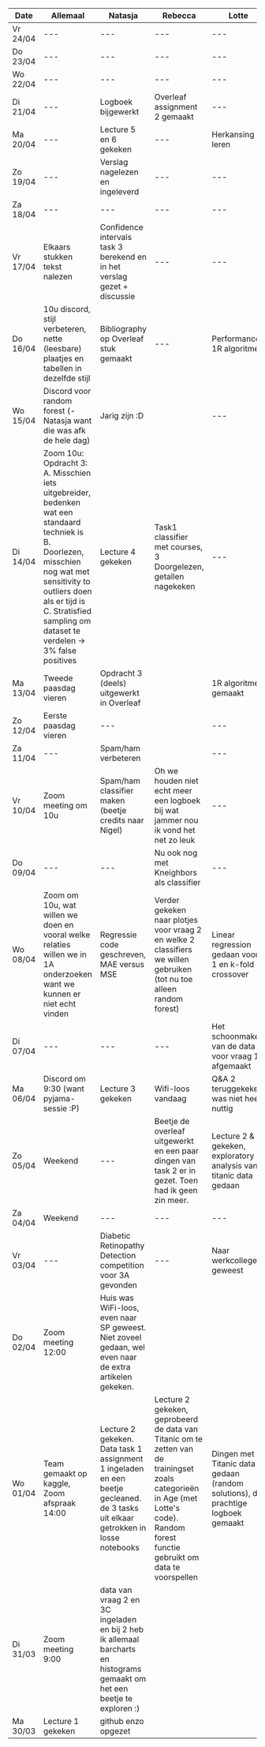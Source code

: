 Date | Allemaal | Natasja | Rebecca | Lotte
--- | --- | --- | --- | ---
Vr 24/04 | --- | --- | --- | ---
Do 23/04 | --- | --- | --- | ---
Wo 22/04 | --- | --- | --- | ---
Di 21/04 | --- | Logboek bijgewerkt | Overleaf assignment 2 gemaakt | ---
Ma 20/04 | --- | Lecture 5 en 6 gekeken | --- | Herkansing leren
Zo 19/04 | --- | Verslag nagelezen en ingeleverd | --- | ---
Za 18/04 | --- | --- | --- | ---
Vr 17/04 | Elkaars stukken tekst nalezen | Confidence intervals task 3 berekend en in het verslag gezet + discussie | --- | ---
Do 16/04 | 10u discord, stijl verbeteren, nette (leesbare) plaatjes en tabellen in dezelfde stijl | Bibliography op Overleaf stuk gemaakt | --- | Performance 1R algoritme
Wo 15/04 | Discord voor random forest (- Natasja want die was afk de hele dag) | Jarig zijn :D |  | ---
Di 14/04 | Zoom 10u: Opdracht 3: A. Misschien iets uitgebreider, bedenken wat een standaard techniek is B. Doorlezen, misschien nog wat met sensitivity to outliers doen als er tijd is C. Stratisfied sampling om dataset te verdelen -> 3% false positives | Lecture 4 gekeken | Task1 classifier met courses, 3 Doorgelezen, getallen nagekeken | ---
Ma 13/04 | Tweede paasdag vieren | Opdracht 3 (deels) uitgewerkt in Overleaf |  | 1R algoritme gemaakt
Zo 12/04 | Eerste paasdag vieren | --- |  | ---
Za 11/04 | --- | Spam/ham verbeteren | | ---
Vr 10/04 | Zoom meeting om 10u | Spam/ham classifier maken (beetje credits naar Nigel) | Oh we houden niet echt meer een logboek bij wat jammer nou ik vond het net zo leuk  | ---
Do 09/04 | --- | --- | Nu ook nog met Kneighbors als classifier | ---
Wo 08/04 | Zoom om 10u, wat willen we doen en vooral welke relaties willen we in 1A onderzoeken want we kunnen er niet echt vinden | Regressie code geschreven, MAE versus MSE | Verder gekeken naar plotjes voor vraag 2 en welke 2 classifiers we willen gebruiken (tot nu toe alleen random forest) | Linear regression gedaan voor 1 en k-fold crossover
Di 07/04 | --- | --- | --- | Het schoonmaken van de data voor vraag 1 afgemaakt
Ma 06/04 | Discord om 9:30 (want pyjama-sessie :P) | Lecture 3 gekeken | Wifi-loos vandaag | Q&A 2 teruggekeken, was niet heel nuttig
Zo 05/04 | Weekend | --- | Beetje de overleaf uitgewerkt en een paar dingen van task 2 er in gezet. Toen had ik geen zin meer. | Lecture 2 & 3 gekeken, exploratory analysis van titanic data gedaan
Za 04/04 | Weekend | --- | --- | ---
Vr 03/04 | --- | Diabetic Retinopathy Detection competition voor 3A gevonden | --- | Naar werkcollege geweest
Do 02/04 | Zoom meeting 12:00 | Huis was WiFi-loos, even naar SP geweest. Niet zoveel gedaan, wel even naar de extra artikelen gekeken. | |
Wo 01/04 | Team gemaakt op kaggle, Zoom afspraak 14:00| Lecture 2 gekeken. Data task 1 assignment 1 ingeladen en een beetje gecleaned. de 3 tasks uit elkaar getrokken in losse notebooks | Lecture 2 gekeken, geprobeerd de data van Titanic om te zetten van de trainingset zoals categorieën in Age (met Lotte's code). Random forest functie gebruikt om data te voorspellen | Dingen met Titanic data gedaan (random solutions), dit prachtige logboek gemaakt
Di 31/03 | Zoom meeting 9:00 | data van vraag 2 en 3C ingeladen en bij 2 heb ik allemaal barcharts en histograms gemaakt om het een beetje te exploren :) | |
Ma 30/03 | Lecture 1 gekeken | github enzo opgezet | |
